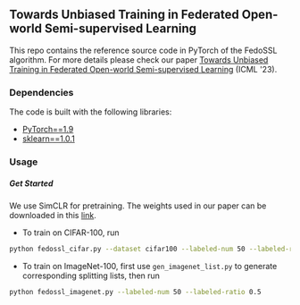 ## Towards Unbiased Training in Federated Open-world Semi-supervised Learning

This repo contains the reference source code in PyTorch of the FedoSSL algorithm. For more details please check our paper [Towards Unbiased Training in Federated Open-world Semi-supervised Learning](https://arxiv.org/abs/2305.00771) (ICML '23). 

### Dependencies

The code is built with the following libraries:

- [PyTorch==1.9](https://pytorch.org/)
- [sklearn==1.0.1](https://scikit-learn.org/)

### Usage

##### Get Started

We use SimCLR for pretraining. The weights used in our paper can be downloaded in this [link](https://drive.google.com/file/d/19tvqJYjqyo9rktr3ULTp_E33IqqPew0D/view?usp=sharing).

- To train on CIFAR-100, run

```bash
python fedossl_cifar.py --dataset cifar100 --labeled-num 50 --labeled-ratio 0.5
```

- To train on ImageNet-100, first use ```gen_imagenet_list.py``` to generate corresponding splitting lists, then run

```bash
python fedossl_imagenet.py --labeled-num 50 --labeled-ratio 0.5
```
